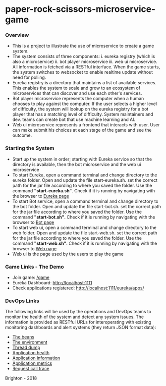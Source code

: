 # paper-rock-scissors-microservice-game

### Overview

*   This is a project to illustrate the use of microservice to create a game system.
*   The system consists of three components: i. eureka registry (which is also a microservice) ii. bot player microservice iii. web ui microservice. All information is fetched via a RESTful interface. When the game starts, the system switches to websocket to enable realtime update without need for polling.
*   Eureka registry is a directory that maintains a list of available services. This enables the system to scale and grow to an ecosystem of microservices that can discover and use each other's services.
*   Bot player microservice represents the computer when a human chooses to play against the computer. If the user selects a higher level of difficulty, the system will lookup on the eureka registry for a bot player that has a matching level of difficulty. System maintainers and dev. teams can create bot that use machine learning and AI.
*   Web ui microservice represents a frontend that interacts with user. User can make submit his choices at each stage of the game and see the outcome.

### Starting the System

*   Start up the system in order; starting with Eureka service so that the directory is available, then the bot microservice and the web ui microservice
*   To start Eureka, open a command terminal and change directory to the eureka folder. Open and update the file start-eureka.sh. set the correct path for the jar file according to where you saved the folder. Use the command **"start-eureka.sh"**. Check if it is running by navigating with the browser to [Eureka page](http://localhost:1111/)
*   To start Bot service, open a command terminal and change directory to the bot folder. Open and update the file start-bot.sh. set the correct path for the jar file according to where you saved the folder. Use the command **"start-bot.sh"**. Check if it is running by navigating with the browser to [Bot page](http://localhost:2222/)
*   To start web ui, open a command terminal and change directory to the web folder. Open and update the file start-web.sh. set the correct path for the jar file according to where you saved the folder. Use the command **"start-web.sh"**. Check if it is running by navigating with the browser to [Web page](http://localhost:3333/)
*   Web ui is the page used by the users to play the game

### Game Links - The Demo

*   Join game: [/game](/game)
*   Eureka Dashboard: [http://localhost:1111](http://localhost:1111)
*   Check applications registered: [http://localhost:1111/eureka/apps/](http://localhost:1111/eureka/apps/)

### DevOps Links

The following links will be used by the operations and DevOps teams to monitor the health of the system and detect any system issues. The information is provided as RESTful URLs for interoperating with existing monitoring dashboards and alert systems (they return JSON format data):

*   [The beans](/beans)
*   [The environment](/env)
*   [Thread dump](/dump)
*   [Application health](/health)
*   [Application information](/info)
*   [Application metrics](/metrics)
*   [Request call trace](/trace)

<footer>Brighton - 2018</footer>
